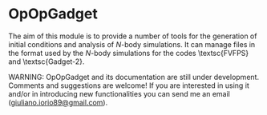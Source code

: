 # OpOpGadget
The aim of this module is to provide a number of tools  for the generation of initial conditions and analysis of $N$-body simulations. It can manage files in the format used by the $N$-body simulations for the codes \textsc{FVFPS}  and \textsc{Gadget-2}. 


WARNING:  OpOpGadget and its documentation are still under development. Comments and suggestions are welcome! If you are interested in using it and/or in introducing new functionalities you can send me an email (giuliano.iorio89@gmail.com).
